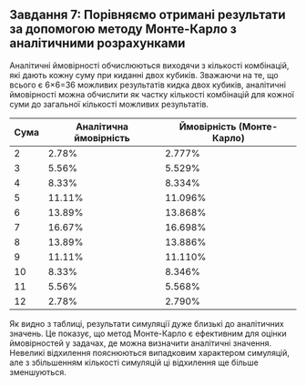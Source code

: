 ## Завдання 7: Порівняємо отримані результати за допомогою методу Монте-Карло з аналітичними розрахунками

Аналітичні ймовірності обчислюються виходячи з кількості комбінацій, які дають кожну суму при киданні двох кубиків. Зважаючи на те, що всього є 6×6=36 можливих результатів кидка двох кубиків, аналітичні ймовірності можна обчислити як частку кількості комбінацій для кожної суми до загальної кількості можливих результатів.

| Сума | Аналітична ймовірність | Ймовірність (Монте-Карло) |
|------|------------------------|---------------------------|
|   2  |          2.78%         |           2.777%          |
|   3  |          5.56%         |           5.529%          |
|   4  |          8.33%         |           8.334%          |
|   5  |         11.11%         |          11.096%          |
|   6  |         13.89%         |          13.868%          |
|   7  |         16.67%         |          16.698%          |
|   8  |         13.89%         |          13.886%          |
|   9  |         11.11%         |          11.110%          |
|  10  |          8.33%         |           8.346%          |
|  11  |          5.56%         |           5.568%          |
|  12  |          2.78%         |           2.790%          |

Як видно з таблиці, результати симуляції дуже близькі до аналітичних значень. Це показує, що метод Монте-Карло є ефективним для оцінки ймовірностей у задачах, де можна визначити аналітичні значення. Невеликі відхилення пояснюються випадковим характером симуляцій, але з збільшенням кількості симуляцій ці відхилення ще більше зменшуються.